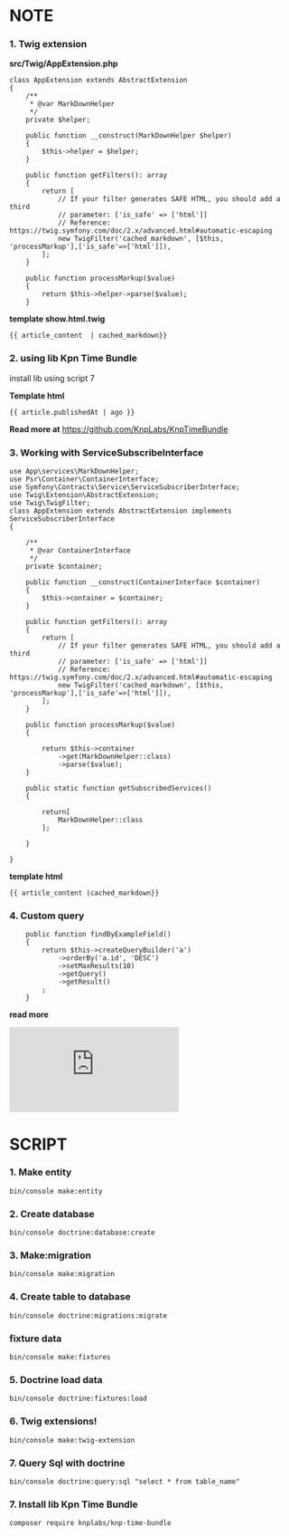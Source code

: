 # NOTE
### 1. Twig extension
**src/Twig/AppExtension.php** 

    class AppExtension extends AbstractExtension
    {
        /**
         * @var MarkDownHelper
         */
        private $helper;
    
        public function __construct(MarkDownHelper $helper)
        {
            $this->helper = $helper;
        }
    
        public function getFilters(): array
        {
            return [
                // If your filter generates SAFE HTML, you should add a third
                // parameter: ['is_safe' => ['html']]
                // Reference: https://twig.symfony.com/doc/2.x/advanced.html#automatic-escaping
                new TwigFilter('cached_markdown', [$this, 'processMarkup'],['is_safe'=>['html']]),
            ];
        }
    
        public function processMarkup($value)
        {
            return $this->helper->parse($value);
        }

**template show.html.twig**

    {{ article_content  | cached_markdown}}

### 2. using lib Kpn Time Bundle
install lib using script 7
 
**Template html**

    {{ article.publishedAt | ago }}
**Read more at** https://github.com/KnpLabs/KnpTimeBundle

### 3. Working with ServiceSubscribeInterface
    use App\services\MarkDownHelper;
    use Psr\Container\ContainerInterface;
    use Symfony\Contracts\Service\ServiceSubscriberInterface;
    use Twig\Extension\AbstractExtension;
    use Twig\TwigFilter;
    class AppExtension extends AbstractExtension implements ServiceSubscriberInterface
    {
    
        /**
         * @var ContainerInterface
         */
        private $container;
    
        public function __construct(ContainerInterface $container)
        {
            $this->container = $container;
        }
    
        public function getFilters(): array
        {
            return [
                // If your filter generates SAFE HTML, you should add a third
                // parameter: ['is_safe' => ['html']]
                // Reference: https://twig.symfony.com/doc/2.x/advanced.html#automatic-escaping
                new TwigFilter('cached_markdown', [$this, 'processMarkup'],['is_safe'=>['html']]),
            ];
        }
    
        public function processMarkup($value)
        {
    
            return $this->container
                ->get(MarkDownHelper::class)
                ->parse($value);
        }
    
        public static function getSubscribedServices()
        {
    
            return[
                MarkDownHelper::class
            ];
    
        }
    
    }
**template html**

    {{ article_content |cached_markdown}}

### 4. Custom query 

        public function findByExampleField()
        {
            return $this->createQueryBuilder('a')
                ->orderBy('a.id', 'DESC')
                ->setMaxResults(10)
                ->getQuery()
                ->getResult()
            ;
        }
**read more**

![doctrine-project.org](https://www.doctrine-project.org/projects/doctrine-orm/en/2.6/reference/dql-doctrine-query-language.html)
    
# SCRIPT
### 1. Make entity
    bin/console make:entity
### 2. Create database
    bin/console doctrine:database:create
### 3. Make:migration
    bin/console make:migration
### 4. Create table to database
    bin/console doctrine:migrations:migrate
### fixture data 
    bin/console make:fixtures
### 5. Doctrine load data
    bin/console doctrine:fixtures:load
### 6. Twig extensions!
    bin/console make:twig-extension
### 7. Query Sql with doctrine
    bin/console doctrine:query:sql "select * from table_name"
### 7. Install lib Kpn Time Bundle
    composer require knplabs/knp-time-bundle

